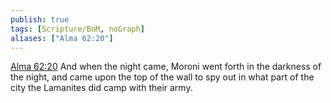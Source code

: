```yaml
---
publish: true
tags: [Scripture/BoM, noGraph]
aliases: ["Alma 62:20"]
---
```

[Alma 62:20](https://churchofjesuschrist.org/study/scriptures/bofm/alma/62?lang=eng&id=p20#p20) And when the night came, Moroni went forth in the darkness of the night, and came upon the top of the wall to spy out in what part of the city the Lamanites did camp with their army.
